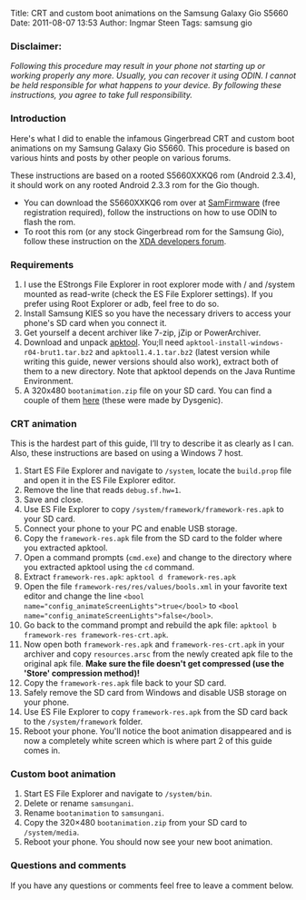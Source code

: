 Title: CRT and custom boot animations on the Samsung Galaxy Gio S5660
Date: 2011-08-07 13:53
Author: Ingmar Steen
Tags: samsung gio

### Disclaimer:

_Following this procedure may result in your phone not starting up or
working properly any more. Usually, you can recover it using ODIN. I
cannot be held responsible for what happens to your device. By following
these instructions, you agree to take full responsibility._

### Introduction

Here's what I did to enable the infamous Gingerbread CRT and custom
boot animations on my Samsung Galaxy Gio S5660. This procedure is based
on various hints and posts by other people on various forums.

These instructions are based on a rooted S5660XXKQ6 rom (Android 2.3.4),
it should work on any rooted Android 2.3.3 rom for the Gio though.

-   You can download the S5660XXKQ6 rom over at
    [SamFirmware](http://www.samfirmware.com) (free registration
    required), follow the instructions on how to use ODIN to flash the rom.
-   To root this rom (or any stock Gingerbread rom for the Samsung Gio),
    follow these instruction on the [XDA developers
    forum](http://forum.xda-developers.com/showthread.php?t=1111414).

### Requirements

1.  I use the EStrongs File Explorer in root explorer mode with / and
    /system mounted as read-write (check the ES File Explorer settings).
    If you prefer using Root Explorer or adb, feel free to do so.
2.  Install Samsung KIES so you have the necessary drivers to access your
    phone's SD card when you connect it.
3.  Get yourself a decent archiver like 7-zip, jZip or PowerArchiver.
4.  Download and unpack
    [apktool](http://code.google.com/p/android-apktool/). You;ll need
    `apktool-install-windows-r04-brut1.tar.bz2` and
    `apktool1.4.1.tar.bz2` (latest version while writing this guide,
    newer versions should also work), extract both of them to a new
    directory. Note that apktool depends on the Java Runtime
    Environment.
5.  A 320x480 `bootanimation.zip` file on your SD card. You can find a
    couple of them
    [here](http://forum.xda-developers.com/showthread.php?t=905538)
    (these were made by Dysgenic).

### CRT animation

This is the hardest part of this guide, I’ll try to describe it as
clearly as I can. Also, these instructions are based on using a Windows
7 host.

1.  Start ES File Explorer and navigate to `/system`, locate the
    `build.prop` file and open it in the ES File Explorer editor.
2.  Remove the line that reads `debug.sf.hw=1`.
3.  Save and close.
4.  Use ES File Explorer to copy `/system/framework/framework-res.apk`
    to your SD card.
5.  Connect your phone to your PC and enable <span
    class="caps">USB</span> storage.
6.  Copy the `framework-res.apk` file from the SD card to the folder
    where you extracted apktool.
7.  Open a command prompts (`cmd.exe`) and change to the directory where
    you extracted apktool using the `cd` command.
8.  Extract `framework-res.apk`: `apktool d framework-res.apk`
9.  Open the file `framework-res/res/values/bools.xml` in your favorite
    text editor and change the line
    `<bool name="config_animateScreenLights">true</bool>` to
    `<bool name="config_animateScreenLights">false</bool>`.
10. Go back to the command prompt and rebuild the apk file:
    `apktool b framework-res framework-res-crt.apk`.
11. Now open both `framework-res.apk` and `framework-res-crt.apk` in
    your archiver and copy `resources.arsc` from the newly created apk
    file to the original apk file. **Make sure the file doesn't get
    compressed (use the 'Store' compression method)!**
12. Copy the `framework-res.apk` file back to your SD card.
13. Safely remove the SD card from Windows and disable USB storage on
    your phone.
14. Use ES File Explorer to copy `framework-res.apk` from the SD card
    back to the `/system/framework` folder.
15. Reboot your phone. You'll notice the boot animation disappeared and
    is now a completely white screen which is where part 2 of this guide
    comes in.

### Custom boot animation

1.  Start ES File Explorer and navigate to `/system/bin`.
2.  Delete or rename `samsungani`.
3.  Rename `bootanimation` to `samsungani`.
4.  Copy the 320×480 `bootanimation.zip` from your SD card to
    `/system/media`.
5.  Reboot your phone. You should now see your new boot animation.

### Questions and comments

If you have any questions or comments feel free to leave a comment
below.
